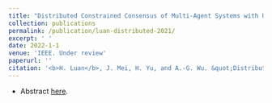 ```yaml
---
title: "Distributed Constrained Consensus of Multi-Agent Systems with Uncertainties and Disturbances under Switching Directed Graphs"
collection: publications
permalink: /publication/luan-distributed-2021/
excerpt: ' '
date: 2022-1-1
venue: 'IEEE. Under review'
paperurl: ''
citation: '<b>H. Luan</b>, J. Mei, H. Yu, and A.-G. Wu. &quot;Distributed constrained consensus of multi-agent systems with uncertainties and disturbances under switching directed graphs,&quot; 2022. <b>Under Review.</b>'
---
```



-   Abstract [here](/files/abstr-Luan_distributed_2021.pdf).  


<!--

Recommended citation: <b>H. Luan</b>, J. Mei, H. Yu, and G. Ma. &quot;Distributed constrained consensus of multi-agent systems with uncertainties and disturbances under switching directed graphs.&quot; 2022. <b>Under Review.</b>

-->

